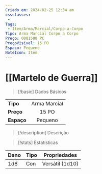 ```yaml
---
Criado em: 2024-02-25 12:34 am
cssclasses:
 - 
Tags:
 - Item/Arma/Marcial/Corpo-a-Corpo
Tipo: Arma Marcial Corpo a Corpo
Preço: 0001500 PC
PreçoVisivel: 15 PO
Espaço: Pequeno
NoteIcon: Item
---
```

# [[Martelo de Guerra]]

> [!basic] Dados Básicos
> 
|            |     |
| ---------- |:---:|
| **Tipo**   |  Arma Marcial   |
| **Preço**  |   15 PO   |
| **Espaço** |   Pequeno  |
>
 
> [!description] Descrição
> 
>

> [!stats] Estatísticas
>
| Dano  | Tipo | Propriedades |
| --- | ----- | ----------- |
|  1d8   |  Con     |   Versátil (1d10)          |
